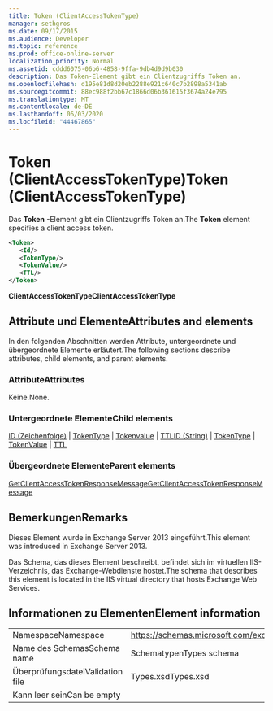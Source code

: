 ```yaml
---
title: Token (ClientAccessTokenType)
manager: sethgros
ms.date: 09/17/2015
ms.audience: Developer
ms.topic: reference
ms.prod: office-online-server
localization_priority: Normal
ms.assetid: cddd6075-06b6-4858-9ffa-9db4d9d9b030
description: Das Token-Element gibt ein Clientzugriffs Token an.
ms.openlocfilehash: d195e81d8d20eb2288e921c640c7b2898a5341ab
ms.sourcegitcommit: 88ec988f2bb67c1866d06b361615f3674a24e795
ms.translationtype: MT
ms.contentlocale: de-DE
ms.lasthandoff: 06/03/2020
ms.locfileid: "44467865"
---
```

# <a name="token-clientaccesstokentype"></a><span data-ttu-id="9aff8-103">Token (ClientAccessTokenType)</span><span class="sxs-lookup"><span data-stu-id="9aff8-103">Token (ClientAccessTokenType)</span></span>

<span data-ttu-id="9aff8-104">Das **Token** -Element gibt ein Clientzugriffs Token an.</span><span class="sxs-lookup"><span data-stu-id="9aff8-104">The **Token** element specifies a client access token.</span></span> 
  
```XML
<Token>
   <Id/>
   <TokenType/>
   <TokenValue/>
   <TTL/>
</Token>
```

 <span data-ttu-id="9aff8-105">**ClientAccessTokenType**</span><span class="sxs-lookup"><span data-stu-id="9aff8-105">**ClientAccessTokenType**</span></span>
## <a name="attributes-and-elements"></a><span data-ttu-id="9aff8-106">Attribute und Elemente</span><span class="sxs-lookup"><span data-stu-id="9aff8-106">Attributes and elements</span></span>

<span data-ttu-id="9aff8-107">In den folgenden Abschnitten werden Attribute, untergeordnete und übergeordnete Elemente erläutert.</span><span class="sxs-lookup"><span data-stu-id="9aff8-107">The following sections describe attributes, child elements, and parent elements.</span></span>
  
### <a name="attributes"></a><span data-ttu-id="9aff8-108">Attribute</span><span class="sxs-lookup"><span data-stu-id="9aff8-108">Attributes</span></span>

<span data-ttu-id="9aff8-109">Keine.</span><span class="sxs-lookup"><span data-stu-id="9aff8-109">None.</span></span>
  
### <a name="child-elements"></a><span data-ttu-id="9aff8-110">Untergeordnete Elemente</span><span class="sxs-lookup"><span data-stu-id="9aff8-110">Child elements</span></span>

<span data-ttu-id="9aff8-111">[ID (Zeichenfolge)](id-string.md)  |  [TokenType](tokentype.md)  |  [Tokenvalue](tokenvalue.md)  |  [TTL](ttl.md)</span><span class="sxs-lookup"><span data-stu-id="9aff8-111">[ID (String)](id-string.md) | [TokenType](tokentype.md) | [TokenValue](tokenvalue.md) | [TTL](ttl.md)</span></span>
  
### <a name="parent-elements"></a><span data-ttu-id="9aff8-112">Übergeordnete Elemente</span><span class="sxs-lookup"><span data-stu-id="9aff8-112">Parent elements</span></span>

[<span data-ttu-id="9aff8-113">GetClientAccessTokenResponseMessage</span><span class="sxs-lookup"><span data-stu-id="9aff8-113">GetClientAccessTokenResponseMessage</span></span>](getclientaccesstokenresponsemessage.md)
  
## <a name="remarks"></a><span data-ttu-id="9aff8-114">Bemerkungen</span><span class="sxs-lookup"><span data-stu-id="9aff8-114">Remarks</span></span>

<span data-ttu-id="9aff8-115">Dieses Element wurde in Exchange Server 2013 eingeführt.</span><span class="sxs-lookup"><span data-stu-id="9aff8-115">This element was introduced in Exchange Server 2013.</span></span>
  
<span data-ttu-id="9aff8-116">Das Schema, das dieses Element beschreibt, befindet sich im virtuellen IIS-Verzeichnis, das Exchange-Webdienste hostet.</span><span class="sxs-lookup"><span data-stu-id="9aff8-116">The schema that describes this element is located in the IIS virtual directory that hosts Exchange Web Services.</span></span>
  
## <a name="element-information"></a><span data-ttu-id="9aff8-117">Informationen zu Elementen</span><span class="sxs-lookup"><span data-stu-id="9aff8-117">Element information</span></span>

|||
|:-----|:-----|
|<span data-ttu-id="9aff8-118">Namespace</span><span class="sxs-lookup"><span data-stu-id="9aff8-118">Namespace</span></span>  <br/> |https://schemas.microsoft.com/exchange/services/2006/types  <br/> |
|<span data-ttu-id="9aff8-119">Name des Schemas</span><span class="sxs-lookup"><span data-stu-id="9aff8-119">Schema name</span></span>  <br/> |<span data-ttu-id="9aff8-120">Schematypen</span><span class="sxs-lookup"><span data-stu-id="9aff8-120">Types schema</span></span>  <br/> |
|<span data-ttu-id="9aff8-121">Überprüfungsdatei</span><span class="sxs-lookup"><span data-stu-id="9aff8-121">Validation file</span></span>  <br/> |<span data-ttu-id="9aff8-122">Types.xsd</span><span class="sxs-lookup"><span data-stu-id="9aff8-122">Types.xsd</span></span>  <br/> |
|<span data-ttu-id="9aff8-123">Kann leer sein</span><span class="sxs-lookup"><span data-stu-id="9aff8-123">Can be empty</span></span>  <br/> ||
   

